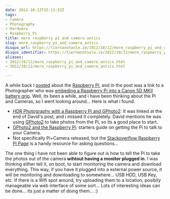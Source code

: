 ```yaml
---
date: 2012-10-12T15:13:53Z
tags:
- Camera
- Photography
- Hardware
- Raspberry_Pi
title: more raspberry pi and camera antics
slug: more_raspberry_pi_and_camera_antics
disqus_url: https://tiernanotoole.ie/2012/10/12/more_raspberry_pi_and_camera_antics.html
disqus_identifier: https://tiernanotoole.ie/2012/10/12/more_raspberry_pi_and_camera_antics.html
aliases:
- 2012/10/12/more_raspberry_pi_and_camera_antics.html
- 2012/10/12/more_raspberry_pi_and_camera_antics.html

---
```

 
 
 
 
 
 
 

A while back I [posted][2] about the [Raspberry Pi][3], and in the post was a link to a Photographer who was [embeding a Raspberry Pi into a Canon 5D MKII battery grip][4]. Well, its been a while, and i have been thinking about the Pi and Cameras, so I went looking around... Here is what i found.

* [HDR Photography with a Raspberry Pi and GPhoto2][5]: It was linked at the end of David's post, and i missed it completely. David mentions he was using [GPhoto2][6] to take photos from the Pi, so its a good place to start.
* [GPhoto2 and the Raspberry Pi][7]: starters guide on getting the Pi to talk to your Camera.
* Not specifically Pi+Camera released, but the [Stackoverflow Raspberry Pi Page][8] is a handy resource for asking questions...

The one thing i have not been able to figure out is how to tell the Pi to take the photos out of the camera **wihtout having a monitor plugged in**. I was thinking either tell it, on boot, to start monitoring the camera and download everything. This way, if you have it plugged into a external power source, it will be monitoring and downloading to somewhere... USB HDD, USB Key, etc. If there is a Wifi spot around, try uploading them to a location, posibily manageable via web interface of some sort... Lots of interesting ideas can be done... its just a matter of doing them... :)

[1]:http://islandinthenet.com/2012/08/23/hdr-photography-with-raspberry-pi-and-gphoto2/
[2]:http://tiernanotoole.ie/2012/09/06/Rasberry-Stuff.html
[3]:http://www.raspberrypi.org/
[4]:http://davidhunt.ie/?p=2641
[5]:http://islandinthenet.com/2012/08/23/hdr-photography-with-raspberry-pi-and-gphoto2/
[6]:http://gphoto.org/proj/gphoto2/
[7]:http://skowron.biz/artikel/gphoto-raspberry/
[8]:http://raspberrypi.stackexchange.com/